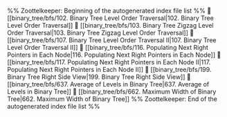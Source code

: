 %% Zoottelkeeper: Beginning of the autogenerated index file list  %%
📄 [[binary_tree/bfs/102. Binary Tree Level Order Traversal|102. Binary Tree Level Order Traversal]]
📄 [[binary_tree/bfs/103. Binary Tree Zigzag Level Order Traversal|103. Binary Tree Zigzag Level Order Traversal]]
📄 [[binary_tree/bfs/107. Binary Tree Level Order Traversal II|107. Binary Tree Level Order Traversal II]]
📄 [[binary_tree/bfs/116. Populating Next Right Pointers in Each Node|116. Populating Next Right Pointers in Each Node]]
📄 [[binary_tree/bfs/117. Populating Next Right Pointers in Each Node II|117. Populating Next Right Pointers in Each Node II]]
📄 [[binary_tree/bfs/199. Binary Tree Right Side View|199. Binary Tree Right Side View]]
📄 [[binary_tree/bfs/637. Average of Levels in Binary Tree|637. Average of Levels in Binary Tree]]
📄 [[binary_tree/bfs/662. Maximum Width of Binary Tree|662. Maximum Width of Binary Tree]]
%% Zoottelkeeper: End of the autogenerated index file list  %%
